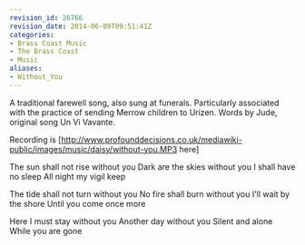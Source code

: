 ```yaml
---
revision_id: 26766
revision_date: 2014-06-09T09:51:41Z
categories:
- Brass Coast Music
- The Brass Coast
- Music
aliases:
- Without_You
---
```


A traditional farewell song, also sung at funerals. Particularly associated with the practice of sending Merrow children to Urizen. Words by Jude, original song Un Vi Vavante.

Recording is [http://www.profounddecisions.co.uk/mediawiki-public/images/music/daisy/without-you.MP3 here]


The sun shall not rise without you
Dark are the skies without you
I shall have no sleep
All night my vigil keep

The tide shall not turn without you
No fire shall burn without you
I'll wait by the shore
Until you come once more

Here I must stay without you
Another day without you
Silent and alone
While you are gone




